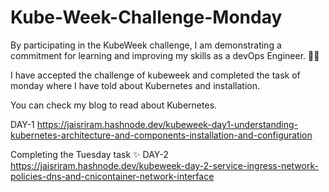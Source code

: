 # Kube-Week-Challenge-Monday
By participating in the KubeWeek challenge, I am demonstrating a commitment for learning and improving my skills as a devOps Engineer. 🚀🚀

I have accepted the challenge of kubeweek and completed the task of monday where I have told about Kubernetes and installation.

You can check my blog to read about Kubernetes.

DAY-1 https://jaisriram.hashnode.dev/kubeweek-day1-understanding-kubernetes-architecture-and-components-installation-and-configuration

Completing the Tuesday task ✨
DAY-2 https://jaisriram.hashnode.dev/kubeweek-day-2-service-ingress-network-policies-dns-and-cnicontainer-network-interface
